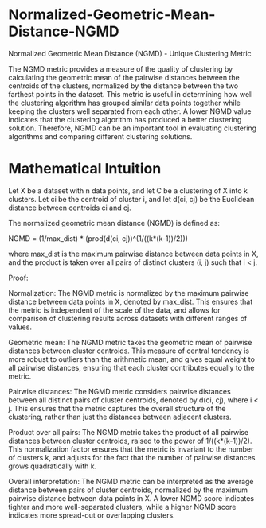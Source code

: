 # Normalized-Geometric-Mean-Distance-NGMD
Normalized Geometric Mean Distance (NGMD) - Unique Clustering Metric

The NGMD metric provides a measure of the quality of clustering by calculating the geometric mean of the pairwise distances between the centroids of the clusters, 
normalized by the distance between the two farthest points in the dataset. This metric is useful in determining 
how well the clustering algorithm has grouped similar data points together while keeping the clusters well separated from each other. 
A lower NGMD value indicates that the clustering algorithm has produced a better clustering solution. 
Therefore, NGMD can be an important tool in evaluating clustering algorithms and comparing different clustering solutions.

# Mathematical Intuition
Let X be a dataset with n data points, and let C be a clustering of X into k clusters. Let ci be the centroid of cluster i, and let d(ci, cj) be the Euclidean distance between centroids ci and cj.

The normalized geometric mean distance (NGMD) is defined as:

NGMD = (1/max_dist) * (prod(d(ci, cj))^(1/((k*(k-1))/2)))

where max_dist is the maximum pairwise distance between data points in X, and the product is taken over all pairs of distinct clusters (i, j) such that i < j.

Proof:

Normalization: The NGMD metric is normalized by the maximum pairwise distance between data points in X, denoted by max_dist. This ensures that the metric is independent of the scale of the data, and allows for comparison of clustering results across datasets with different ranges of values.

Geometric mean: The NGMD metric takes the geometric mean of pairwise distances between cluster centroids. This measure of central tendency is more robust to outliers than the arithmetic mean, and gives equal weight to all pairwise distances, ensuring that each cluster contributes equally to the metric.

Pairwise distances: The NGMD metric considers pairwise distances between all distinct pairs of cluster centroids, denoted by d(ci, cj), where i < j. This ensures that the metric captures the overall structure of the clustering, rather than just the distances between adjacent clusters.

Product over all pairs: The NGMD metric takes the product of all pairwise distances between cluster centroids, raised to the power of 1/((k*(k-1))/2). This normalization factor ensures that the metric is invariant to the number of clusters k, and adjusts for the fact that the number of pairwise distances grows quadratically with k.

Overall interpretation: The NGMD metric can be interpreted as the average distance between pairs of cluster centroids, normalized by the maximum pairwise distance between data points in X. A lower NGMD score indicates tighter and more well-separated clusters, while a higher NGMD score indicates more spread-out or overlapping clusters.
